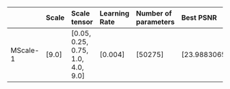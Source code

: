 |          | Scale   | Scale tensor                      | Learning Rate   | Number of parameters   | Best PSNR            |
|:---------|:--------|:----------------------------------|:----------------|:-----------------------|:---------------------|
| MScale-1 | [9.0]   | [0.05, 0.25, 0.75, 1.0, 4.0, 9.0] | [0.004]         | [50275]                | [23.988306522369385] |